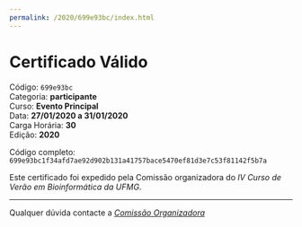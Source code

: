 ```yaml
---
permalink: /2020/699e93bc/index.html
---
```


# Certificado Válido

Código: `699e93bc`<br>
Categoria: **participante**<br>
Curso: **Evento Principal**<br>
Data: **27/01/2020 a 31/01/2020**<br>
Carga Horária: **30**<br>
Edição: **2020**<br>


Código completo: `699e93bc1f34afd7ae92d902b131a41757bace5470ef81d3e7c53f81142f5b7a`


Este certificado foi expedido pela Comissão organizadora do *IV Curso de Verão em Bioinformática da UFMG*.

----

Qualquer dúvida contacte a [_Comissão Organizadora_](<mailto:cursobioinfoufmg@gmail.com$subject=[Certificados]>)


